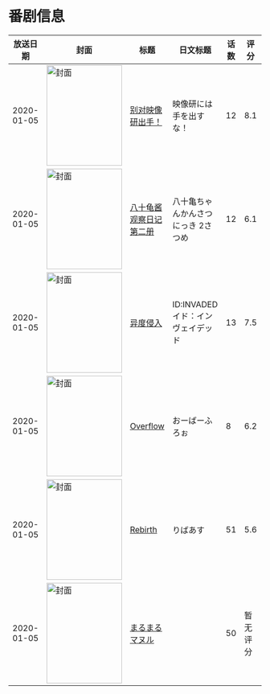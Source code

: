 # 番剧信息

|放送日期|封面|标题|日文标题|话数|评分|评分人数|
|---|---|---|---|---|---|---|
|2020-01-05|<img src="//lain.bgm.tv/pic/cover/c/5f/18/282433_9wDx9.jpg" alt="封面" style="width:150px;height:200px;object-fit:cover;">|[别对映像研出手！](https://bangumi.tv/subject/282433)|映像研には手を出すな！|12|8.1|7712人评分|
|2020-01-05|<img src="//lain.bgm.tv/pic/cover/c/83/cf/282762_meiVG.jpg" alt="封面" style="width:150px;height:200px;object-fit:cover;">|[八十龟酱观察日记 第二册](https://bangumi.tv/subject/282762)|八十亀ちゃんかんさつにっき 2さつめ|12|6.1|134人评分|
|2020-01-05|<img src="//lain.bgm.tv/pic/cover/c/73/90/285776_57c5p.jpg" alt="封面" style="width:150px;height:200px;object-fit:cover;">|[异度侵入](https://bangumi.tv/subject/285776)|ID:INVADED イド：インヴェイデッド|13|7.5|12301人评分|
|2020-01-05|<img src="/img/no_icon_subject.png" alt="封面" style="width:150px;height:200px;object-fit:cover;">|[Overflow](https://bangumi.tv/subject/295001)|おーばーふろぉ|8|6.2|1346人评分|
|2020-01-05|<img src="//lain.bgm.tv/pic/cover/c/27/2b/295615_2Zk94.jpg" alt="封面" style="width:150px;height:200px;object-fit:cover;">|[Rebirth](https://bangumi.tv/subject/295615)|りばあす|51|5.6|65人评分|
|2020-01-05|<img src="//lain.bgm.tv/pic/cover/c/36/94/297746_J8Ijz.jpg" alt="封面" style="width:150px;height:200px;object-fit:cover;">|[まるまるマヌル](https://bangumi.tv/subject/297746)||50|暂无评分|少于10人评分|
